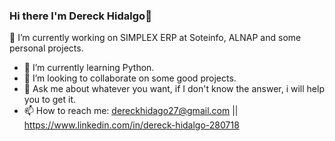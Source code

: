 ### Hi there I'm Dereck Hidalgo👋

<!--
**dereckhidalgo/dereckhidalgo** is a ✨ _special_ ✨ repository because its `README.md` (this file) appears on your GitHub profile.

Here are some ideas to get you started:
-->

🔭 I’m currently working on  SIMPLEX ERP at Soteinfo, ALNAP and some personal projects.
- 🌱 I’m currently learning Python.
- 👯 I’m looking to collaborate on some good projects.
- 💬 Ask me about whatever you want, if I don't know the answer, i will help you to get it.
- 📫 How to reach me: dereckhidago27@gmail.com || https://www.linkedin.com/in/dereck-hidalgo-280718
